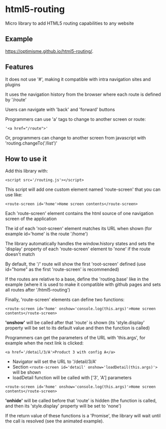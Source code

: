 # html5-routing
Micro library to add HTML5 routing capabilities to any website

## Example
https://optimisme.github.io/html5-routing/.

## Features

It does not use '#', making it compatible with intra navigation sites and plugins

It uses the navigation history from the browser where each route is defined by '/route'

Users can navigate with 'back' and 'forward' buttons

Programmers can use 'a' tags to change to another screen or route: 

`'<a href="/route">'`

Or, programmers can change to another screen from javascript with 'routing.changeTo('/list')'

## How to use it

Add this library with:

`<script src='/routing.js'></script>`

This script will add one custom element named 'route-screen' that you can use like:

`<route-screen id='home'>Home screen contents</route-screen>`

Each 'route-screen' element contains the html source of one navigation screen of the application

The id of each 'root-screen' element matches its URL when shown (for example id='home' is the route '/home')

The library automatically handles the window.history states and sets the 'display' property of each 'route-screen' element to 'none' if the route doesn't match

By default, the '/' route will show the first 'root-screen' defined (use id="home" as the first 'route-screen' is recommended)

If the routes are relative to a base, define the 'routing.base' like in the example (where it is used to make it compatible with github pages and sets all routes after '/html5-routing')

Finally, 'route-screen' elements can define two functions:

`<route-screen id='home' onshow='console.log(this.args)'>Home screen contents</route-screen>`

**'onshow'** will be called after that 'route' is shown (its 'style.display' property will be set to its default value and then the function is called)

Programmers can get the parameters of the URL with 'this.args', for example when the next link is clicked:

`<a href='/detail/3/A'>Product 3 with config A</a>`

- Navigator will set the URL to '/detail/3/A'
- Section `<route-screen id='detail' onshow='loadDetail(this.args)'>` will be shown
- loadDetail function will be called with ['3', 'A'] parameters

`<route-screen id='home' onshow='console.log(this.args)'>Home screen contents</route-screen>`

**'onhide'** will be called before that 'route' is hidden (the function is called, and then its 'style.display' property will be set to 'none')

If the return value of these functions is a 'Promise', the library will wait until the call is resolved (see the animated example).